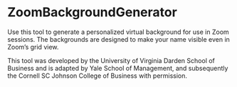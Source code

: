 # ZoomBackgroundGenerator

Use this tool to generate a personalized virtual background for use in Zoom sessions. The backgrounds are designed to make your name visible even in Zoom’s grid view.

This tool was developed by the University of Virginia Darden School of Business and is adapted by Yale School of Management, and subsequently the Cornell SC Johnson College of Business with permission.
